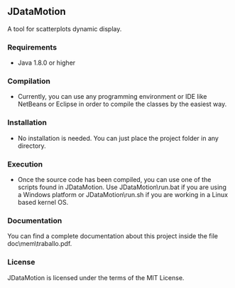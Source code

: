 ## JDataMotion

A tool for scatterplots dynamic display.

### Requirements

* Java 1.8.0 or higher

### Compilation

* Currently, you can use any programming environment or IDE like NetBeans or Eclipse in order to compile the classes by the easiest way.

### Installation

* No installation is needed. You can just place the project folder in any directory.

### Execution

* Once the source code has been compiled, you can use one of the scripts found in JDataMotion\. Use JDataMotion\run.bat if you are using a Windows platform or JDataMotion\run.sh if you are working in a Linux based kernel OS.

### Documentation

You can find a complete documentation about this project inside the file doc\mem\traballo.pdf.

### License

JDataMotion is licensed under the terms of the MIT License.